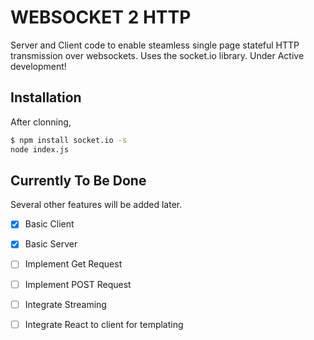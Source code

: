 # WEBSOCKET 2 HTTP
Server and Client code to enable steamless single page stateful HTTP transmission over websockets. Uses the socket.io library.
Under Active development!
## Installation
After clonning,
```sh
$ npm install socket.io -s
node index.js
```

## Currently To Be Done
Several other features will be added later.
- [x]  Basic Client
-  [x]  Basic Server
- [ ]  Implement Get Request
- [ ]  Implement POST Request
- [ ]  Integrate Streaming 
-  [ ] Integrate React to client for templating

